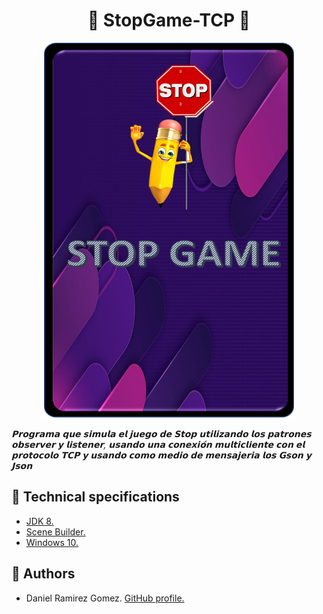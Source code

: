 # <div align="center"> 🛑 StopGame-TCP 🛑
<div align="center">
<img src="https://github.com/DanielRamirez1901/stop-game-TCP/blob/main/Images/Init.jpg" width="400" height="600">
</div>

*𝗣𝗿𝗼𝗴𝗿𝗮𝗺𝗮 𝗾𝘂𝗲 𝘀𝗶𝗺𝘂𝗹𝗮 𝗲𝗹 𝗷𝘂𝗲𝗴𝗼 𝗱𝗲 𝗦𝘁𝗼𝗽 𝘂𝘁𝗶𝗹𝗶𝘇𝗮𝗻𝗱𝗼 𝗹𝗼𝘀 𝗽𝗮𝘁𝗿𝗼𝗻𝗲𝘀 𝗼𝗯𝘀𝗲𝗿𝘃𝗲𝗿 𝘆 𝗹𝗶𝘀𝘁𝗲𝗻𝗲𝗿, 𝘂𝘀𝗮𝗻𝗱𝗼 𝘂𝗻𝗮 𝗰𝗼𝗻𝗲𝘅𝗶𝗼́𝗻 𝗺𝘂𝗹𝘁𝗶𝗰𝗹𝗶𝗲𝗻𝘁𝗲 𝗰𝗼𝗻 𝗲𝗹 𝗽𝗿𝗼𝘁𝗼𝗰𝗼𝗹𝗼 𝗧𝗖𝗣 𝘆 𝘂𝘀𝗮𝗻𝗱𝗼 𝗰𝗼𝗺𝗼 𝗺𝗲𝗱𝗶𝗼 𝗱𝗲 𝗺𝗲𝗻𝘀𝗮𝗷𝗲𝗿𝗶𝗮 𝗹𝗼𝘀 𝗚𝘀𝗼𝗻 𝘆 𝗝𝘀𝗼𝗻*

## 🛑 Technical specifications
* [JDK 8.](https://www.oracle.com/co/java/technologies/javase/javase-jdk8-downloads.html "JDK 8.")
* [Scene Builder.](https://gluonhq.com/products/scene-builder/ "Scene Builder.")
* [Windows 10.](https://www.microsoft.com/es-es/software-download/windows10 "Windows 10.")

## 🛑 Authors
* Daniel Ramirez Gomez. [GitHub profile.](https://github.com/DanielRamirez1901 "GitHub profile.")
